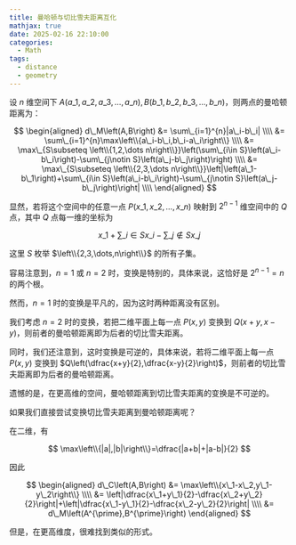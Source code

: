 ```yaml
---
title: 曼哈顿与切比雪夫距离互化
mathjax: true
date: 2025-02-16 22:10:00
categories:
  - Math
tags:
  - distance
  - geometry
---
```


设 $n$ 维空间下 $A\left(a\_1,a\_2,a\_3,\dots,a\_n\right),B\left(b\_1,b\_2,b\_3,\dots,b\_n\right)$，则两点的曼哈顿距离为：

$$
\begin{aligned}
d\_M\left(A,B\right)
&= \sum\_{i=1}^{n}|a\_i-b\_i| \\\\
&= \sum\_{i=1}^{n}\max\left\\{a\_i-b\_i,b\_i-a\_i\right\\} \\\\
&= \max\_{S\subseteq \left\\{1,2,\dots n\right\\}}\left(\sum\_{i\in S}\left(a\_i-b\_i\right)-\sum\_{j\notin S}\left(a\_j-b\_j\right)\right) \\\\
&= \max\_{S\subseteq \left\\{2,3,\dots n\right\\}}\left|\left(a\_1-b\_1\right)+\sum\_{i\in S}\left(a\_i-b\_i\right)-\sum\_{j\notin S}\left(a\_j-b\_j\right)\right| \\\\
\end{aligned}
$$

显然，若将这个空间中的任意一点 $P\left(x\_1,x\_2,\dots,x\_n\right)$ 映射到 $2^{n-1}$ 维空间中的 $Q$ 点，其中 $Q$ 点每一维的坐标为

$$
x\_1+\sum\_{i\in S}x\_i-\sum\_{j\notin S}x\_j
$$

这里 $S$ 枚举 $\left\\{2,3,\dots,n\right\\}$ 的所有子集。

容易注意到，$n=1$ 或 $n=2$ 时，变换是特别的，具体来说，这恰好是 $2^{n-1}=n$ 的两个根。

然而，$n=1$ 时的变换是平凡的，因为这时两种距离没有区别。

我们考虑 $n=2$ 时的变换，若把二维平面上每一点 $P\left(x,y\right)$ 变换到 $Q\left(x+y,x-y\right)$，则前者的曼哈顿距离即为后者的切比雪夫距离。

同时，我们还注意到，这时变换是可逆的，具体来说，若将二维平面上每一点 $P\left(x,y\right)$ 变换到 $Q\left(\dfrac{x+y}{2},\dfrac{x-y}{2}\right)$，则前者的切比雪夫距离即为后者的曼哈顿距离。

遗憾的是，在更高维的空间，曼哈顿距离到切比雪夫距离的变换是不可逆的。

如果我们直接尝试变换切比雪夫距离到曼哈顿距离呢？

在二维，有

$$
\max\left\\{|a|,|b|\right\\}=\dfrac{|a+b|+|a-b|}{2}
$$

因此

$$
\begin{aligned}
d\_C\left(A,B\right)
&= \max\left\\{x\_1-x\_2,y\_1-y\_2\right\\} \\\\
&= \left|\dfrac{x\_1+y\_1}{2}-\dfrac{x\_2+y\_2}{2}\right|+\left|\dfrac{x\_1-y\_1}{2}-\dfrac{x\_2-y\_2}{2}\right| \\\\
&= d\_M\left(A^{\prime},B^{\prime}\right)
\end{aligned}
$$

但是，在更高维度，很难找到类似的形式。

